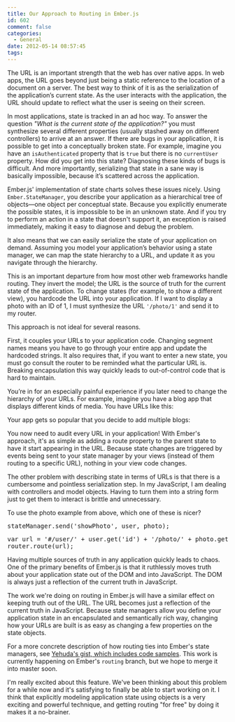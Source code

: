 ```yaml
---
title: Our Approach to Routing in Ember.js
id: 602
comment: false
categories:
  - General
date: 2012-05-14 08:57:45
tags:
---
```


The URL is an important strength that the web has over native apps. In web apps, the URL goes beyond just being a static reference to the location of a document on a server. The best way to think of it is as the serialization of the application’s current state. As the user interacts with the application, the URL should update to reflect what the user is seeing on their screen.

In most applications, state is tracked in an ad hoc way. To answer the question _"What is the current state of the application?"_ you must synthesize several different properties (usually stashed away on different controllers) to arrive at an answer. If there are bugs in your application, it is possible to get into a conceptually broken state. For example, imagine you have an  `isAuthenticated` property that is `true` but there is no `currentUser` property. How did you get into this state? Diagnosing these kinds of bugs is difficult. And more importantly, serializing that state in a sane way is basically impossible, because it’s scattered across the application.

Ember.js' implementation of state charts solves these issues nicely. Using `Ember.StateManager`, you describe your application as a hierarchical tree of objects—one object per conceptual state. Because you explicitly enumerate the possible states, it is impossible to be in an unknown state. And if you try to perform an action in a state that doesn't support it, an exception is raised immediately, making it easy to diagnose and debug the problem.

It also means that we can easily serialize the state of your application on demand. Assuming you model your application’s behavior using a state manager, we can map the state hierarchy to a URL, and update it as you navigate through the hierarchy.

This is an important departure from how most other web frameworks handle routing. They invert the model; the URL is the source of truth for the current state of the application. To change states (for example, to show a different view), you hardcode the URL into your application. If I want to display a photo with an ID of 1, I must synthesize the URL `'/photo/1'` and send it to my router.

This approach is not ideal for several reasons.

First, it couples your URLs to your application code. Changing segment names means you have to go through your entire app and update the hardcoded strings. It also requires that, if you want to enter a new state, you must go consult the router to be reminded what the particular URL is. Breaking encapsulation this way quickly leads to out-of-control code that is hard to maintain.

You’re in for an especially painful experience if you later need to change the hierarchy of your URLs. For example, imagine you have a blog app that displays different kinds of media. You have URLs like this:

Your app gets so popular that you decide to add multiple blogs:

You now need to audit every URL in your application! With Ember's approach, it's as simple as adding a route property to the parent state to have it start appearing in the URL. Because state changes are triggered by events being sent to your state manager by your views (instead of them routing to a specific URL), nothing in your view code changes.

The other problem with describing state in terms of URLs is that there is a cumbersome and pointless serialization step. In my JavaScript, I am dealing with controllers and model objects. Having to turn them into a string form just to get them to interact is brittle and unnecessary.

To use the photo example from above, which one of these is nicer?

<pre>stateManager.send('showPhoto', user, photo);</pre>

<pre>
var url = '#/user/' + user.get('id') + '/photo/' + photo.get('id');
router.route(url);
</pre>

Having multiple sources of truth in any application quickly leads to chaos. One of the primary benefits of Ember.js is that it ruthlessly moves truth about your application state out of the DOM and into JavaScript. The DOM is always just a reflection of the current truth in JavaScript.

The work we're doing on routing in Ember.js will have a similar effect on keeping truth out of the URL. The URL becomes just a reflection of the current truth in JavaScript. Because state managers allow you define your application state in an encapsulated and semantically rich way, changing how your URLs are built is as easy as changing a few properties on the state objects.

For a more concrete description of how routing ties into Ember's state managers, see [Yehuda's gist, which includes code samples](https://gist.github.com/2679013). This work is currently happening on Ember's `routing` branch, but we hope to merge it into master soon.

I'm really excited about this feature. We've been thinking about this problem for a while now and it's satisfying to finally be able to start working on it. I think that explicitly modeling application state using objects is a very exciting and powerful technique, and getting routing "for free" by doing it makes it a no-brainer.